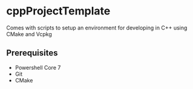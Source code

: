 # cppProjectTemplate
Comes with scripts to setup an environment for developing in C++ using CMake and Vcpkg

## Prerequisites

- Powershell Core 7
- Git
- CMake


